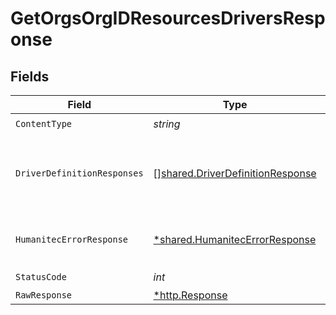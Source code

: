 # GetOrgsOrgIDResourcesDriversResponse


## Fields

| Field                                                                                | Type                                                                                 | Required                                                                             | Description                                                                          |
| ------------------------------------------------------------------------------------ | ------------------------------------------------------------------------------------ | ------------------------------------------------------------------------------------ | ------------------------------------------------------------------------------------ |
| `ContentType`                                                                        | *string*                                                                             | :heavy_check_mark:                                                                   | N/A                                                                                  |
| `DriverDefinitionResponses`                                                          | [][shared.DriverDefinitionResponse](../../models/shared/driverdefinitionresponse.md) | :heavy_minus_sign:                                                                   | A possibly empty list of Resources Drivers.<br/><br/>                                |
| `HumanitecErrorResponse`                                                             | [*shared.HumanitecErrorResponse](../../models/shared/humanitecerrorresponse.md)      | :heavy_minus_sign:                                                                   | Internal application error.<br/><br/>                                                |
| `StatusCode`                                                                         | *int*                                                                                | :heavy_check_mark:                                                                   | N/A                                                                                  |
| `RawResponse`                                                                        | [*http.Response](https://pkg.go.dev/net/http#Response)                               | :heavy_minus_sign:                                                                   | N/A                                                                                  |